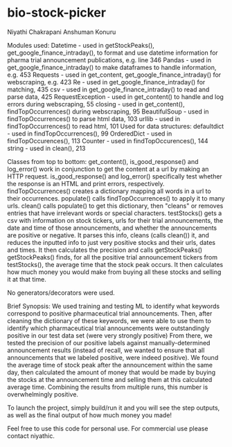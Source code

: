 # bio-stock-picker

Niyathi Chakrapani
Anshuman Konuru

Modules used:
Datetime - used in getStockPeaks(), get_google_finance_intraday(), to format and use datetime information for pharma trial 
announcement publications, e.g. line 346
Pandas - used in get_google_finance_intraday() to make dataframes to handle information, e.g. 453
Requests - used in get_content, get_google_finance_intraday() for webscraping, e.g. 423
Re - used in get_google_finance_intraday() for matching, 435
csv - used in get_google_finance_intraday() to read and parse data, 425
RequestException - used in get_content() to handle and log errors during webscraping, 55
closing - used in get_content(), findTopOccurrences() during webscraping, 95
BeautifulSoup - used in findTopOccurrences() to parse html data, 103
urllib - used in findTopOccurrences() to read html, 101
Used for data structures:
defaultdict - used in findTopOccurrences(), 99
OrderedDict - used in findTopOccurences(), 113
Counter - used in findTopOccurences(), 144
string - used in clean(), 213

Classes from top to bottom:
get_content(), is_good_response() and log_error() work in conjunction to get the content at a url by making an HTTP request.
is_good_response() and log_error() specifically test whether the response is an HTML and print errors, respectively.
findTopOccurrences() creates a dictionary mapping all words in a url to their occurrences.
populate() calls findTopOccurrences() to apply it to many urls.
clean() calls populate() to get this dictionary, then "cleans" or removes entries that have irrelevant words or special 
characters.
testStocks() gets a csv with information on stock tickers, urls for their trial announcements, the date and time of
those announcements, and whether the announcements are positive or negative. It parses this info, cleans (calls clean()) it,
and reduces the inputted info to just very positive stocks and their urls, dates and times. It then calculates the precision
and calls getStockPeaks()
getStockPeaks() finds, for all the positive trial announcement tickers from testStocks(), the average time that the stock
peak occurs. It then calculates how much money you would make from buying all these stocks and selling it at that time.

No generators/decorators were used.

Brief Synopsis:
We used training and testing ML to identify what keywords correspond to positive pharmaceutical trial announcements. 
Then, after cleaning the dictionary of these keywords, we were able to use them to identify which pharmaceutical trial 
announcements were outstandingly positive in our test data set (were very strongly positive) From there, we tested 
the precision of our positive labels against manually-determined announcement results (instead of recall, we wanted 
to ensure that all announcements that we labeled positive, were indeed positive). We found the average time of stock peak 
after the announcement within the same day, then calculated the amount of money that would be made by buying the
stocks at the announcement time and selling them at this calculated average time. Combining the results from multiple runs,
this number is overwhelmingly positive.

To launch the project, simply build/run it and you will see the step outputs, as well as the final output of how much
money you made!

Feel free to use this code for personal use. For commercial use please contact niyathic.
